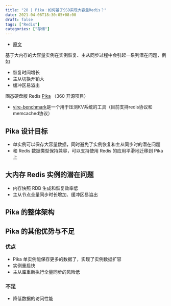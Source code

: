 ```yaml
---
title: "28 | Pika：如何基于SSD实现大容量Redis？"
date: 2021-04-06T18:30:05+08:00
draft: false
tags: ["Redis"]
categories: ["存储"]
---
```


- [原文](https://time.geekbang.org/column/article/298205)

基于大内存的大容量实例在实例恢复、主从同步过程中会引起一系列潜在问题，例如

- 恢复时间增长
- 主从切换开销大
- 缓冲区易溢出

固态硬盘版 Redis [Pika](https://github.com/Qihoo360/pika) （360 开源项目）

- [vire-benchmark](https://deep011.github.io/vire-benchmark)是一个用于压测KV系统的工具（目前支持redis协议和memcached协议）

## Pika 设计目标

- 单实例可以保存大容量数据，同时避免了实例恢复和主从同步时的潜在问题
- 和 Redis 数据类型保持兼容，可以支持使用 Redis 的应用平滑地迁移到 Pika 上

## 大内存 Redis 实例的潜在问题

- 内存快照 RDB 生成和恢复效率低
- 主从节点全量同步时长增加、缓冲区易溢出

## Pika 的整体架构

## Pika 的其他优势与不足

### 优点

- Pika 单实例能保存更多的数据了，实现了实例数据扩容
- 实例重启快
- 主从库重新执行全量同步的风险低

### 不足

- 降低数据的访问性能